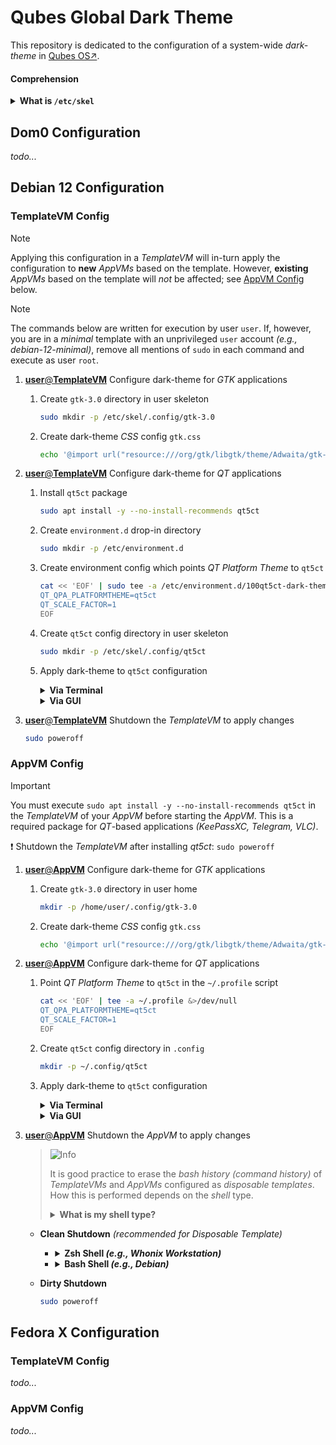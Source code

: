 # Qubes Global Dark Theme

This repository is dedicated to the configuration of a system-wide _dark-theme_ in [Qubes OS↗](https://qubes-os.org).

#### Comprehension
<details>
<summary><b>What is <code>/etc/skel</code></b></summary>

> `/etc/skel` is a directory which acts as a _skeleton_ home directories, e.g., `/home/user`, and is used by `adduser` to generate home directories for new users. That said, modifications to `/etc/skel` do not affect the home directories of existing users.

</details>



## Dom0 Configuration

_todo..._



## Debian 12 Configuration

### TemplateVM Config

> [!NOTE]
> Applying this configuration in a _TemplateVM_ will in-turn apply the configuration to **new** _AppVMs_ based on the template. However, **existing** _AppVMs_ based on the template will _not_ be affected; see [AppVM Config](#appvm-config) below.

> [!NOTE]
> The commands below are written for execution by user `user`. If, however, you are in a _minimal_ template with an unprivileged `user` account _(e.g., debian-12-minimal)_, remove all mentions of `sudo` in each command and execute as user `root`.

1. [**user**@**TemplateVM**]() Configure dark-theme for _GTK_ applications <a name="deb-tvm-1"></a>

    1. Create `gtk-3.0` directory in user skeleton

        ```bash
        sudo mkdir -p /etc/skel/.config/gtk-3.0
        ```

    2. Create dark-theme _CSS_ config `gtk.css`

        ```bash
        echo '@import url("resource:///org/gtk/libgtk/theme/Adwaita/gtk-contained-dark.css");' | sudo tee -a /etc/skel/.config/gtk-3.0/gtk.css &>/dev/null
        ```

2. [**user**@**TemplateVM**]() Configure dark-theme for _QT_ applications <a name="deb-tvm-2"></a>

    1. Install `qt5ct` package <a name="deb-tvm-2-1"></a>

        ```bash
        sudo apt install -y --no-install-recommends qt5ct
        ```

    2. Create `environment.d` drop-in directory <a name="deb-tvm-2-2"></a>

        ```bash
        sudo mkdir -p /etc/environment.d
        ```

    3. Create environment config which points _QT Platform Theme_ to `qt5ct` <a name="deb-tvm-2-3"></a>

        ```bash
        cat << 'EOF' | sudo tee -a /etc/environment.d/100qt5ct-dark-theme.conf &>/dev/null
        QT_QPA_PLATFORMTHEME=qt5ct
        QT_SCALE_FACTOR=1
        EOF
        ```

    4. Create `qt5ct` config directory in user skeleton

        ```bash
        sudo mkdir -p /etc/skel/.config/qt5ct
        ```

    5. Apply dark-theme to `qt5ct` configuration

        <details>
        <summary><b>Via Terminal</b></summary>

        > 1. Create `qt5ct` config in user skeleton
        >
        >    ```bash
        >    cat << 'EOF' | sudo tee /etc/skel/.config/qt5ct/qt5ct.conf &>/dev/null
        >    [Appearance]
        >    color_scheme_path=/usr/share/qt5ct/colors/darker.conf
        >    custom_palette=true
        >    standard_dialogs=default
        >    style=Fusion
        >    EOF
        >    ```

        </details>

        <details>
        <summary><b>Via GUI</b></summary>

        > 1. Launch `qt5ct`
        >
        >     ```bash
        >     setsid qt5ct &>/dev/null
        >     ```
        >
        > 2. Set _QT_ color-scheme to `darker`
        > 
        >     _`Appearance` → `Palette` → `Custom` → `Color scheme` → `darker`_
        >
        > 3. Click `OK`
        >
        > 5. Copy `qt5ct` config to user skeleton
        >
        >     ```bash
        >     sudo cp /home/user/.config/qt5ct/qt5ct.conf /etc/skel/.config/qt5ct/
        >     ```

        </details>

3. [**user**@**TemplateVM**]() Shutdown the _TemplateVM_ to apply changes

    ```bash
    sudo poweroff
    ```


### AppVM Config

> [!IMPORTANT]
> You must execute `sudo apt install -y --no-install-recommends qt5ct` in the _TemplateVM_ of your _AppVM_ before starting the _AppVM_. This is a required package for _QT_-based applications _(KeePassXC, Telegram, VLC)_.
>
> :exclamation: Shutdown the _TemplateVM_ after installing _qt5ct_: `sudo poweroff`

1. [**user**@**AppVM**]() Configure dark-theme for _GTK_ applications <a name="deb-tvm-1"></a>

    1. Create `gtk-3.0` directory in user home

        ```bash
        mkdir -p /home/user/.config/gtk-3.0
        ```

    2. Create dark-theme _CSS_ config `gtk.css`

        ```bash
        echo '@import url("resource:///org/gtk/libgtk/theme/Adwaita/gtk-contained-dark.css");' > /home/user/.config/gtk-3.0/gtk.css
        ```

2. [**user**@**AppVM**]() Configure dark-theme for _QT_ applications <a name="deb-avm-2"></a>

    1. Point _QT Platform Theme_ to `qt5ct` in the `~/.profile` script

        ```bash
        cat << 'EOF' | tee -a ~/.profile &>/dev/null
        QT_QPA_PLATFORMTHEME=qt5ct
        QT_SCALE_FACTOR=1
        EOF
        ```

    2. Create `qt5ct` config directory in `.config`

        ```bash
        mkdir -p ~/.config/qt5ct
        ```

    3. Apply dark-theme to `qt5ct` configuration

        <details>
        <summary><b>Via Terminal</b></summary>

        > 1. Create `qt5ct` config in user skeleton
        >
        >    ```bash
        >    cat << 'EOF' > ~/.config/qt5ct/qt5ct.conf &>/dev/null
        >    [Appearance]
        >    color_scheme_path=/usr/share/qt5ct/colors/darker.conf
        >    custom_palette=true
        >    standard_dialogs=default
        >    style=Fusion
        >    EOF
        >    ```

        </details>

        <details>
        <summary><b>Via GUI</b></summary>

        > 1. Launch `qt5ct`
        >
        >     ```bash
        >     setsid qt5ct &>/dev/null
        >     ```
        >
        > 2. Set _QT_ color-scheme to `darker`
        >
        >     _`Appearance` → `Palette` → `Custom` → `Color scheme` → `darker`_
        >
        > 3. Click `OK`

        </details>

3. [**user**@**AppVM**]() Shutdown the _AppVM_ to apply changes

    > <picture>
    >   <source media="(prefers-color-scheme: light)" srcset="https://raw.githubusercontent.com/Mqxx/GitHub-Markdown/main/blockquotes/badge/light-theme/info.svg">
    >   <img alt="Info" src="https://raw.githubusercontent.com/Mqxx/GitHub-Markdown/main/blockquotes/badge/dark-theme/info.svg">
    > </picture><br>
    >
    > It is good practice to erase the _bash history (command history)_ of _TemplateVMs_ and _AppVMs_ configured as _disposable templates_. How this is performed depends on the _shell_ type.
    >
    > <details>
    > <summary><b>What is my shell type?</b></summary>
    >
    > > Execute `echo $0` or `echo $SHELL` in your terminal to discover the current shell type.
    >
    > </details>

    - **Clean Shutdown** _(recommended for Disposable Template)_

        <ul>
        <li>
        <details>
        <summary><b>Zsh Shell <em>(e.g., Whonix Workstation)</em></b></summary>

        > <picture>
        >   <source media="(prefers-color-scheme: light)" srcset="https://raw.githubusercontent.com/Mqxx/GitHub-Markdown/main/blockquotes/badge/light-theme/note.svg">
        >   <img alt="Note" src="https://raw.githubusercontent.com/Mqxx/GitHub-Markdown/main/blockquotes/badge/dark-theme/note.svg">
        > </picture><br>
        >
        > This command appends your `.zshrc` file with a command which deletes the _command history file_ `$HISTFILE`. You only need to execute the below command once per _VM_; subsequent sessions can safely shutdown by simply executing `sudo poweroff`.

        ```bash
        echo 'rm -f "$HISTFILE"' >> ~/.zshrc && sudo poweroff
        ```

        </details>
        </li>
        <li>
        <details>
        <summary><b>Bash Shell <em>(e.g., Debian)</em></b></summary>

        ```bash
        cat /dev/null > ~/.bash_history && history -c && sudo poweroff
        ```

        </details>
        </li>
        </ul>
        
    
    - **Dirty Shutdown**
    
        ```bash
        sudo poweroff
        ```



## Fedora X Configuration

### TemplateVM Config

_todo..._

### AppVM Config

_todo..._
